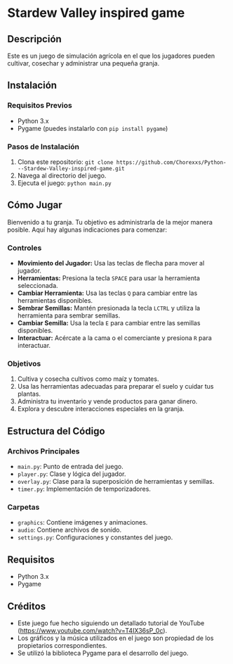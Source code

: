 # Stardew Valley inspired game

## Descripción

Este es un juego de simulación agrícola en el que los jugadores pueden cultivar, cosechar y administrar una pequeña granja.

## Instalación

### Requisitos Previos

- Python 3.x
- Pygame (puedes instalarlo con `pip install pygame`)

### Pasos de Instalación

1. Clona este repositorio: `git clone https://github.com/Chorexxs/Python---Stardew-Valley-inspired-game.git`
2. Navega al directorio del juego.
3. Ejecuta el juego: `python main.py`

## Cómo Jugar

Bienvenido a tu granja. Tu objetivo es administrarla de la mejor manera posible. Aquí hay algunas indicaciones para comenzar:

### Controles

- **Movimiento del Jugador:** Usa las teclas de flecha para mover al jugador.
- **Herramientas:** Presiona la tecla `SPACE` para usar la herramienta seleccionada.
- **Cambiar Herramienta:** Usa las teclas `Q` para cambiar entre las herramientas disponibles.
- **Sembrar Semillas:** Mantén presionada la tecla `LCTRL` y utiliza la herramienta para sembrar semillas.
- **Cambiar Semilla:** Usa la tecla `E` para cambiar entre las semillas disponibles.
- **Interactuar:** Acércate a la cama o el comerciante y presiona `R` para interactuar.

### Objetivos

1. Cultiva y cosecha cultivos como maíz y tomates.
2. Usa las herramientas adecuadas para preparar el suelo y cuidar tus plantas.
3. Administra tu inventario y vende productos para ganar dinero.
4. Explora y descubre interacciones especiales en la granja.

## Estructura del Código

### Archivos Principales

- `main.py`: Punto de entrada del juego.
- `player.py`: Clase y lógica del jugador.
- `overlay.py`: Clase para la superposición de herramientas y semillas.
- `timer.py`: Implementación de temporizadores.

### Carpetas

- `graphics`: Contiene imágenes y animaciones.
- `audio`: Contiene archivos de sonido.
- `settings.py`: Configuraciones y constantes del juego.

## Requisitos

- Python 3.x
- Pygame

## Créditos

- Este juego fue hecho siguiendo un detallado tutorial de YouTube (https://www.youtube.com/watch?v=T4IX36sP_0c).
- Los gráficos y la música utilizados en el juego son propiedad de los propietarios correspondientes.
- Se utilizó la biblioteca Pygame para el desarrollo del juego.
